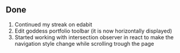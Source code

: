 ## Done

1. Continued my streak on edabit
2. Edit goddess portfolio toolbar (it is now horizontally displayed)
3. Started working with intersection observer in react to make the navigation style change while scrolling trough the page
